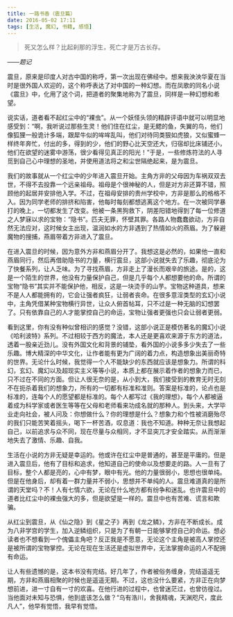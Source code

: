 ---title: 一路书香（震旦篇）date: 2016-05-02 17:11tags: [生活, 魔幻, 书籍, 感悟]--->死又怎么样？比起刹那的浮生，死亡才是万古长存。*——题记*震旦，原来是印度人对古中国的称呼，第一次出现在佛经中。想来我泱泱华夏在当时是很外国人欢迎的，这个称呼表达了对中国的一种幻想。而在凤歌的同名小说《震旦》中，化用了这个词，把道者的聚集地称为了震旦，同样是一种幻想和希望。<!--more-->说实话，道者看不起红尘中的“裸虫”。从一个妖怪头领的精辟评语中就可以明显地感受到：“啊，我听说过那些生灵！他们住在红尘，是无鳃的鱼，失翼的鸟，他们像狐狸一般诡计多端，跟犀牛似的哞哞乱叫，他们对待同类狠如虎狼，又似蜜蜂一样终年奔忙，付出的多，得到的少，他们的野心比天空还大，归宿却比床铺还小，他们在欲望的迷雾中游荡，很少看得见真正的阳光！”于是，一些修炼符法的人寻觅到自己心中理想的圣地，并使用道法将之和尘世隔绝起来，是为震旦。我们的故事就从一个红尘中的少年进入震旦开始。主角方非的父母因为车祸双双去世，不得不去投靠一个远亲祖母。祖母是个很神秘的人，但是对方非还算不错，照顾他的起居并安排他入学。不过，在祖母安排的贵州学校中，方非是那么的格格不入。因为同学老师的排挤和陷害，他每时每刻都想逃离这个地方。在一次被同学暴打的晚上，一切都发生了改变。他被一条黑狗救下，阴差阳错地得到了每一位修道之人梦寐以求的宝物：“隐书”。匹夫无罪，怀壁其罪。各路人物蠢蠢欲动，方非自然无法应对，这时候女主出现，温润如水的方非遇到了热情如火的燕眉。为了躲避魔物的搜捕，燕眉带着方非进入了震旦。在进入震旦的时候，因为意外方非和燕眉分开了。我想这是必然的，如果他一直和燕眉同行，然后再借助隐书的力量，横行震旦，这部小说就失去了乐趣，彻底沦为了快餐系列，让人乏味。为了寻找燕眉，方非走上了漫长而艰辛的旅途。是的，这是一个陌生的世界，他没有力量保护自己，但是几乎每个人都想要他的命。所谓的宝物“隐书”其实并不能保护他，相反，这是一块烫手的山芋。宝物这种道具，想来不是人人都能拥有的，它会让强者疯狂，让弱者丧命。在很多意淫类型的玄幻小说中，主角凭借某种宝物横行异世，让众人俯首帖耳，只不过是一种无脑的幻想罢了。只有依靠自己的人才能掌控自己的命运，宝物让强者更强也只会让弱者更弱。看到这里，你有没有种似曾相识的感觉？没错，这部小说正是模仿著名的魔幻小说《哈利波特》系列。不过相较于西方的魔法，本人还是更喜欢来源于东方的道法，透着一股亲近劲儿。没有外国文化和背景的铺垫，看外国的小说多多少失去了一些乐趣。博大精深的中华文化，让作者能有更为广阔的着力点，构造想象出美丽奇特的世界。无论什么时候，我觉得一个人不能缺少的东西就应该是想象力。所谓的科幻，玄幻、魔幻以及超现实主义等等小说，本质上都在展示着作者的想象力而已，只不过在不同的方面。但让人很无奈的是，从小到大，我们接受到的教育无时无刻不在扼杀着我们的想象力，所有的一切都有标准和准则。答案是标准的，论点也是标准的，连每个人的愿望都是标准的。每个人都写过《我的理想》，每个人都被逼着成为科学家或者医生等等在父母和老师看来功成名就的那种人。到头来，大学毕业走向社会，被人问及：你想做什么？你的理想是什么？想象力和个性被消磨殆尽的我们只能苦笑着摇头，喝下一杯苦酒，叹息道：我也不知道。种种无奈让我想起自己，以前追求与众不同，现在尽量与众相同，才不显突兀才安全踏实。从而渐渐地失去了激情、乐趣、自我。生活在小说的方非无疑是幸运的。他或许在红尘中是普通的，甚至是平庸的。但是进入震旦后，他有了目标和追求，他知道自己的使命以及想要走的路。人一旦有了目标，整个人都是亮的，心中有梦，眼中有光。他的力量很弱小，思想也很单纯。但是在他身后，却有着一群力量并不弱小，思想并不单纯的人。震旦难道真的是所谓的天堂吗？不！人有七情六欲，无论在什么地方都有纷争和迷乱。也许震旦中的道者比红尘中的裸虫强大的多，但是欲望是一样的。震旦中也有苦难、谎言和欺骗。从红尘到震旦，从《仙之隐》到《星之子》再到《龙之鳞》，方非在不断成长。成为八非学宫的学生，加入逆鳞组织，只是为了有朝一日能够掌控自己的命运。想必读者也不想看到一个傀儡主角吧？反正我是不愿意，无论这个主角是被高人掌控还是被所谓的宝物掌控。无论在现在生活还是虚拟世界中，无法掌握命运的人不配拥有命运。让人有些遗憾的是，这本书没有完结。好几年了，作者被俗务缠身，完结遥遥无期，方非和燕眉相聚的时候也是遥遥无期。不过，这也没什么要紧，方非正在向梦想前进，进一寸自有一寸的欢喜。在他行进的过程中，也曾迷茫过，也曾彷徨过。当他面对未知与恐惧，他到底该怎么做？“乌有浩川，舍我精魂，天渊咫尺，度此凡人”，他早有觉悟，我早有觉悟。